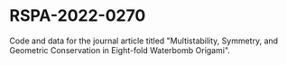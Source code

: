 # RSPA-2022-0270
Code and data for the journal article titled "Multistability, Symmetry, and Geometric Conservation in Eight-fold Waterbomb Origami".
